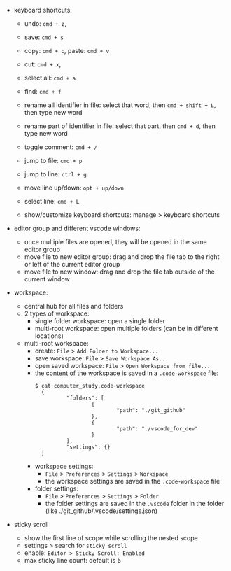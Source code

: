 * keyboard shortcuts:
  - undo: `cmd + z`,
  - save: `cmd + s`
  - copy: `cmd + c`, paste: `cmd + v`
  - cut: `cmd + x`,
  - select all: `cmd + a`
  - find: `cmd + f`

  - rename all identifier in file:
    select that word, then `cmd + shift + L`, then type new word
  - rename part of identifier in file:
    select that part, then `cmd + d`, then type new word

  - toggle comment: `cmd + /`

  - jump to file: `cmd + p`
  - jump to line: `ctrl + g`
  - move line up/down: `opt + up/down`
  - select line: `cmd + L`

  - show/customize keyboard shortcuts: manage > keyboard shortcuts

* editor group and different vscode windows:
  - once multiple files are opened, they will be opened in the same editor group
  - move file to new editor group: drag and drop the file tab to the right or left of the current editor group
  - move file to new window: drag and drop the file tab outside of the current window

* workspace:
  - central hub for all files and folders
  - 2 types of workspace:
    - single folder workspace: open a single folder
    - multi-root workspace: open multiple folders (can be in different locations)
  - multi-root workspace:
    - create: `File` > `Add Folder to Workspace...`
    - save workspace: `File` > `Save Workspace As...`
    - open saved workspace: `File` > `Open Workspace from file...`
    - the content of the workspace is saved in a `.code-workspace` file:
      ```
      $ cat computer_study.code-workspace
        {
                "folders": [
                        {
                                "path": "./git_github"
                        },
                        {
                                "path": "./vscode_for_dev"
                        }
                ],
                "settings": {}
        }
      ```
    - workspace settings:
      - `File` > `Preferences` > `Settings` > `Workspace`
      - the workspace settings are saved in the `.code-workspace` file
    - folder settings:
      - `File` > `Preferences` > `Settings` > `Folder`
      - the folder settings are saved in the `.vscode` folder in the folder (like ./git_github/.vscode/settings.json)

* sticky scroll
  - show the first line of scope while scrolling the nested scope
  - settings > search for `sticky scroll`
  - enable: `Editor > Sticky Scroll: Enabled`
  - max sticky line count: default is 5